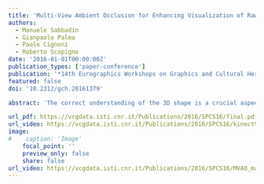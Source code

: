 ```yaml
---
title: 'Multi-View Ambient Occlusion for Enhancing Visualization of Raw Scanning Data'
authors:
  - Manuele Sabbadin
  - Gianpaolo Palma
  - Paolo Cignoni
  - Roberto Scopigno
date: '2016-01-01T00:00:00Z'
publication_types: ['paper-conference']
publication: '*14th Eurographics Workshops on Graphics and Cultural Heritage (EG GCH 2016)*'
featured: false
doi: '10.2312/gch.20161379'

abstract: 'The correct understanding of the 3D shape is a crucial aspect to improve the 3D scanning process, especially in order to perform high quality and as complete as possible 3D acquisitions on the field. The paper proposes a new technique to enhance the visualization of raw scanning data based on the definition in device space of a Multi-View Ambient Occlusion (MVAO). The approach allows improving the comprehension of the 3D shape of the input geometry and, requiring almost no preprocessing, it can be directly applied to raw captured point clouds. The algorithm has been tested on different datasets: high resolution Time-of-Flight scans and streams of low quality range maps from a depth camera. The results enhance the details perception in the 3D geometry using the multi-view information to make more robust the ambient occlusion estimation.'

url_pdf: https://vcgdata.isti.cnr.it/Publications/2016/SPCS16/final.pdf
url_video: https://vcgdata.isti.cnr.it/Publications/2016/SPCS16/kinectVideoGCH.mp4
image:
#    caption: 'Image'
    focal_point: ''
    preview_only: false
    share: false
url_video: https://vcgdata.isti.cnr.it/Publications/2016/SPCS16/MVAO_maschiAngioino.mp4
---
```

